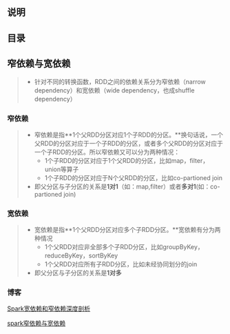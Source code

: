 ## 说明

## 目录

## 窄依赖与宽依赖

> - 针对不同的转换函数，RDD之间的依赖关系分为窄依赖（narrow dependency）和宽依赖（wide dependency，也成shuffle dependency）

### 窄依赖

> - 窄依赖是指**1个父RDD分区对应1个子RDD的分区。**换句话说，一个父RDD的分区对应于一个子RDD的分区，或者多个父RDD的分区对应于一个子RDD的分区。所以窄依赖又可以分为两种情况：
>   - 1个子RDD的分区对应于1个父RDD的分区，比如map，filter，union等算子
>   - 1个子RDD的分区对应于N个父RDD的分区，比如co-partioned join
> - 即父分区与子分区的关系是**1对1**（如：map,filter）或者**多对1**(如：co-partioned join)

### 宽依赖

> - 宽依赖是指**1个父RDD分区对应多个子RDD分区。**宽依赖有分为两种情况
>   - 1个父RDD对应非全部多个子RDD分区，比如groupByKey，reduceByKey，sortByKey
>   - 1个父RDD对应所有子RDD分区，比如未经协同划分的join
> - 即父分区与子分区的关系是**1对多**

### 博客

[Spark宽依赖和窄依赖深度剖析](https://www.jianshu.com/p/736a4e628f0f)

[spark窄依赖与宽依赖](https://www.cnblogs.com/chushiyaoyue/p/6812232.html)

